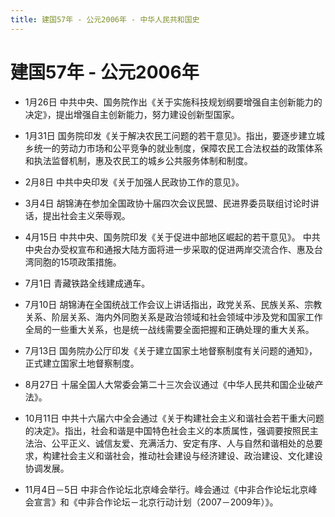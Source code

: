```yaml
---
title: 建国57年 - 公元2006年 - 中华人民共和国史
---
```


# 建国57年 - 公元2006年

+ 1月26日 中共中央、国务院作出《关于实施科技规划纲要增强自主创新能力的决定》，提出增强自主创新能力，努力建设创新型国家。

+ 1月31日 国务院印发《关于解决农民工问题的若干意见》。指出，要逐步建立城乡统一的劳动力市场和公平竞争的就业制度，保障农民工合法权益的政策体系和执法监督机制，惠及农民工的城乡公共服务体制和制度。

+ 2月8日 中共中央印发《关于加强人民政协工作的意见》。

+ 3月4日 胡锦涛在参加全国政协十届四次会议民盟、民进界委员联组讨论时讲话，提出社会主义荣辱观。

+ 4月15日 中共中央、国务院印发《关于促进中部地区崛起的若干意见》。
    中共中央台办受权宣布和通报大陆方面将进一步采取的促进两岸交流合作、惠及台湾同胞的15项政策措施。

+ 7月1日 青藏铁路全线建成通车。

+ 7月10日 胡锦涛在全国统战工作会议上讲话指出，政党关系、民族关系、宗教关系、阶层关系、海内外同胞关系是政治领域和社会领域中涉及党和国家工作全局的一些重大关系，也是统一战线需要全面把握和正确处理的重大关系。

+ 7月13日 国务院办公厅印发《关于建立国家土地督察制度有关问题的通知》，正式建立国家土地督察制度。

+ 8月27日 十届全国人大常委会第二十三次会议通过《中华人民共和国企业破产法》。

+ 10月11日 中共十六届六中全会通过《关于构建社会主义和谐社会若干重大问题的决定》。指出，社会和谐是中国特色社会主义的本质属性，强调要按照民主法治、公平正义、诚信友爱、充满活力、安定有序、人与自然和谐相处的总要求，构建社会主义和谐社会，推动社会建设与经济建设、政治建设、文化建设协调发展。

+ 11月4日－5日 中非合作论坛北京峰会举行。峰会通过《中非合作论坛北京峰会宣言》和《中非合作论坛－北京行动计划（2007－2009年）》。